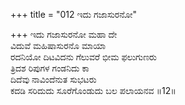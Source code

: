 +++
title = "012 ಇದು ಗಜಾಸುರನೋ"

+++
ಇದು ಗಜಾಸುರನೋ ಮಹಾ ದೇ  
ವಿದುವೆ ಮಹಿಷಾಸುರನೊ ಮಾಯಾ  
ರದನಿಯೋ ದಿಟವಿದನು ಗೆಲುವರೆ ಭೀಮ ಫಲುಗುಣರು  
ತ್ರಿದಶ ರಿಪುಗಳ ಗಂಡನಿದು ಕಾ  
ದಿದೆವು ನಾವಿಂದೆನುತ ಸುಭಟರು  
ಕದಡಿ ಸರಿದುದು ಸೂರೆಗೊಂಡುದು ಬಲ ಪಲಾಯನವ     ॥12॥